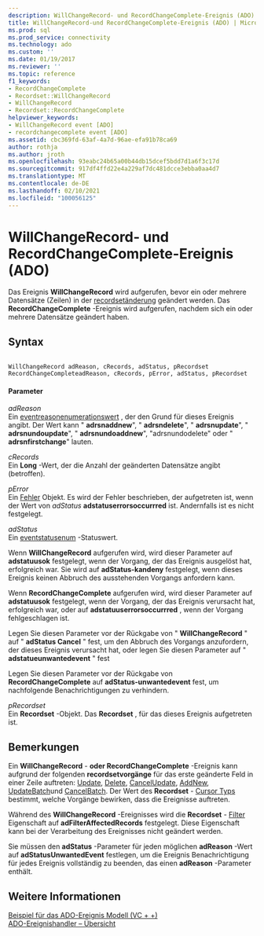 ```yaml
---
description: WillChangeRecord- und RecordChangeComplete-Ereignis (ADO)
title: WillChangeRecord-und RecordChangeComplete-Ereignis (ADO) | Microsoft-Dokumentation
ms.prod: sql
ms.prod_service: connectivity
ms.technology: ado
ms.custom: ''
ms.date: 01/19/2017
ms.reviewer: ''
ms.topic: reference
f1_keywords:
- RecordChangeComplete
- Recordset::WillChangeRecord
- WillChangeRecord
- Recordset::RecordChangeComplete
helpviewer_keywords:
- WillChangeRecord event [ADO]
- recordchangecomplete event [ADO]
ms.assetid: cbc369fd-63af-4a7d-96ae-efa91b78ca69
author: rothja
ms.author: jroth
ms.openlocfilehash: 93eabc24b65a00b44db15dcef5bdd7d1a6f3c17d
ms.sourcegitcommit: 917df4ffd22e4a229af7dc481dcce3ebba0aa4d7
ms.translationtype: MT
ms.contentlocale: de-DE
ms.lasthandoff: 02/10/2021
ms.locfileid: "100056125"
---
```

# <a name="willchangerecord-and-recordchangecomplete-events-ado"></a>WillChangeRecord- und RecordChangeComplete-Ereignis (ADO)
Das Ereignis **WillChangeRecord** wird aufgerufen, bevor ein oder mehrere Datensätze (Zeilen) in der [recordsetänderung](./recordset-object-ado.md) geändert werden. Das **RecordChangeComplete** -Ereignis wird aufgerufen, nachdem sich ein oder mehrere Datensätze geändert haben.  
  
## <a name="syntax"></a>Syntax  
  
```  
  
WillChangeRecord adReason, cRecords, adStatus, pRecordset  
RecordChangeCompleteadReason, cRecords, pError, adStatus, pRecordset  
```  
  
#### <a name="parameters"></a>Parameter  
 *adReason*  
 Ein [eventreasonenumerationswert](./eventreasonenum.md) , der den Grund für dieses Ereignis angibt. Der Wert kann " **adrsnaddnew**", " **adrsndelete**", " **adrsnupdate**", " **adrsnundoupdate**", " **adrsnundoaddnew**", "adrsnundodelete" oder " **adrsnfirstchange**" lauten.   
  
 *cRecords*  
 Ein **Long** -Wert, der die Anzahl der geänderten Datensätze angibt (betroffen).  
  
 *pError*  
 Ein [Fehler](./error-object.md) Objekt. Es wird der Fehler beschrieben, der aufgetreten ist, wenn der Wert von *adStatus* **adstatuserrorsoccurrred** ist. Andernfalls ist es nicht festgelegt.  
  
 *adStatus*  
 Ein [eventstatusenum](./eventstatusenum.md) -Statuswert.  
  
 Wenn **WillChangeRecord** aufgerufen wird, wird dieser Parameter auf **adstatuusok** festgelegt, wenn der Vorgang, der das Ereignis ausgelöst hat, erfolgreich war. Sie wird auf **adStatus-kandeny** festgelegt, wenn dieses Ereignis keinen Abbruch des ausstehenden Vorgangs anfordern kann.  
  
 Wenn **RecordChangeComplete** aufgerufen wird, wird dieser Parameter auf **adstatuusok** festgelegt, wenn der Vorgang, der das Ereignis verursacht hat, erfolgreich war, oder auf **adstatuuserrorsoccurrred** , wenn der Vorgang fehlgeschlagen ist.  
  
 Legen Sie diesen Parameter vor der Rückgabe von " **WillChangeRecord** " auf " **adStatus Cancel** " fest, um den Abbruch des Vorgangs anzufordern, der dieses Ereignis verursacht hat, oder legen Sie diesen Parameter auf " **adstatueunwantedevent** " fest  
  
 Legen Sie diesen Parameter vor der Rückgabe von **RecordChangeComplete** auf **adStatus-unwantedevent** fest, um nachfolgende Benachrichtigungen zu verhindern.  
  
 *pRecordset*  
 Ein **Recordset** -Objekt. Das **Recordset** , für das dieses Ereignis aufgetreten ist.  
  
## <a name="remarks"></a>Bemerkungen  
 Ein **WillChangeRecord** - **oder RecordChangeComplete** -Ereignis kann aufgrund der folgenden **recordsetvorgänge** für das erste geänderte Feld in einer Zeile auftreten: [Update](./update-method.md), [Delete](./delete-method-ado-recordset.md), [CancelUpdate](./cancelupdate-method-ado.md), [AddNew](./addnew-method-ado.md), [UpdateBatch](./updatebatch-method.md)und [CancelBatch](./cancelbatch-method-ado.md). Der Wert des **Recordset** - [Cursor Typs](./cursortype-property-ado.md) bestimmt, welche Vorgänge bewirken, dass die Ereignisse auftreten.  
  
 Während des **WillChangeRecord** -Ereignisses wird die **Recordset** - [Filter](./filter-property.md) Eigenschaft auf **adFilterAffectedRecords** festgelegt. Diese Eigenschaft kann bei der Verarbeitung des Ereignisses nicht geändert werden.  
  
 Sie müssen den **adStatus** -Parameter für jeden möglichen **adReason** -Wert auf **adStatusUnwantedEvent** festlegen, um die Ereignis Benachrichtigung für jedes Ereignis vollständig zu beenden, das einen **adReason** -Parameter enthält.  
  
## <a name="see-also"></a>Weitere Informationen  
 [Beispiel für das ADO-Ereignis Modell (VC + +)](./ado-events-model-example-vc.md)   
 [ADO-Ereignishandler – Übersicht](../../guide/data/ado-event-handler-summary.md)